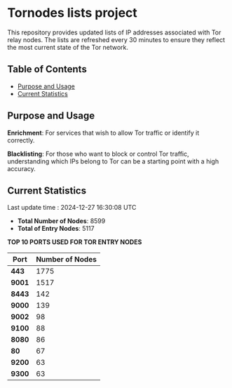 # Tornodes lists project

This repository provides updated lists of IP addresses associated with Tor relay nodes. The lists are refreshed every 30 minutes to ensure they reflect the most current state of the Tor network.

## Table of Contents

- [Purpose and Usage](#purpose-and-usage)
- [Current Statistics](#current-statistics)


## Purpose and Usage

**Enrichment**: For services that wish to allow Tor traffic or identify it correctly.

**Blacklisting**: For those who want to block or control Tor traffic, understanding which IPs belong to Tor can be a starting point with a high accuracy.

## Current Statistics

Last update time : 2024-12-27 16:30:08 UTC

- **Total Number of Nodes**: 8599
- **Total of Entry Nodes**: 5117

**TOP 10 PORTS USED FOR TOR ENTRY NODES**

| **Port** | **Number of Nodes** |
|------|-----------------|
| **443**   | 1775  |
| **9001**   | 1517  |
| **8443**   | 142  |
| **9000**   | 139  |
| **9002**   | 98  |
| **9100**   | 88  |
| **8080**   | 86  |
| **80**   | 67  |
| **9200**   | 63  |
| **9300**   | 63  |

